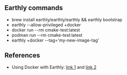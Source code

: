 ## Earthly commands

- brew install earthly/earthly/earthly && earthly bootstrap
- earthly --allow-privileged +docker
- docker run --rm cmake-test:latest
- podman run --rm cmake-test:latest
- earthly +docker --tag='my-new-image-tag'

## References

- Using Docker with Earthly: [link 1](https://github.com/earthly/earthly/blob/main/examples/tutorial/js/part6/Earthfile) and [link 2](https://docs.earthly.dev/basics/part-6-using-docker-with-earthly)
